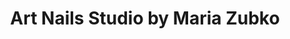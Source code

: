 ---
title: "Art Nails Studio by Maria Zubko"
url: /lhospitalet-de-llobregat/art-nails-studio-by-maria-zubko/
shop: cosméticos
---